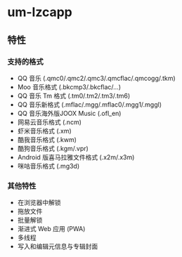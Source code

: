 # um-lzcapp
## 特性
### 支持的格式
 - QQ 音乐 (.qmc0/.qmc2/.qmc3/.qmcflac/.qmcogg/.tkm)
 - Moo 音乐格式 (.bkcmp3/.bkcflac/...)
 - QQ 音乐 Tm 格式 (.tm0/.tm2/.tm3/.tm6)
 - QQ 音乐新格式 (.mflac/.mgg/.mflac0/.mgg1/.mggl)
 - QQ 音乐海外版JOOX Music (.ofl_en)
 - 网易云音乐格式 (.ncm)
 - 虾米音乐格式 (.xm)
 - 酷我音乐格式 (.kwm)
 - 酷狗音乐格式 (.kgm/.vpr)
 - Android 版喜马拉雅文件格式 (.x2m/.x3m)
 - 咪咕音乐格式 (.mg3d)
### 其他特性
 - 在浏览器中解锁
 - 拖放文件
 - 批量解锁
 - 渐进式 Web 应用 (PWA)
 - 多线程
 - 写入和编辑元信息与专辑封面
